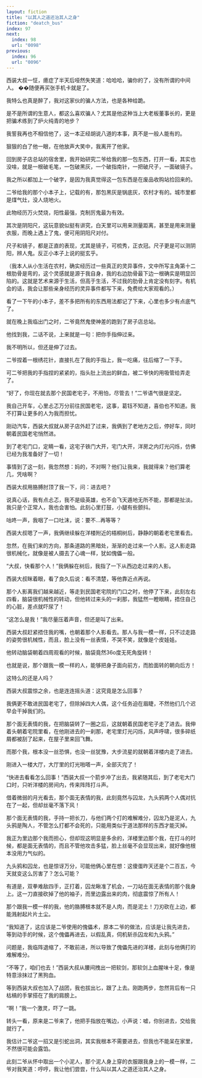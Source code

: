 ```yaml
---
layout: fiction
title: "以其人之道还治其人之身"
fiction: "deatch_bus"
index: 97
next:
  index: 98
  url: "0098"
previous:
  index: 96
  url: "0096"
---
```

西装大叔一怔，癔症了半天后哑然失笑道：哈哈哈，骗你的了，没有所谓的中间人。  ��随便再买张手机卡就是了。

我特么也真是醉了，我对这家伙的骗人方法，也是各种给跪。

是不是所谓的生意人，都这么喜欢骗人？尤其是他这种当上大老板董事长的，更是把骗术练到了炉火纯青的地步？

我誓我再也不相信他了，这一本正经胡说八道的本事，真不是一般人能有的。

狠狠的白了他一眼，在他放声大笑中，我离开了他家。

回到房子店总站的宿舍里，我开始研究二爷给我的那一包东西，打开一看，其实也没啥，就是一根破毛笔，一包破黑灰，一个破指南针，一把破尺子，一面破镜子。

我之所以都加上一个破字，是因为我真觉得这一包东西是在废品收购站捡回来的。

二爷给我的那个小本子上，记载的有，那包黑灰是锅底灰，农村才有的。城市里都是煤气灶，没人烧地火。

此物经历万火焚烧，阳性最强，克制厉鬼最为有效。

其次是阴阳尺，这玩意貌似挺有讲究，白天里可以用来测量距离，甚至是用来测量衣服，而晚上遇上了鬼，便可用阴阳尺对付。

尺子和镜子，都是正直的表现，尤其是镜子，可梳秀，正衣冠。尺子更是可以测阴阳，辨人鬼。反正小本子上说的挺玄乎。

（我本人从小生活在农村，确实经历过一些真正的灵异事件，文中所写主角第十二根肋骨是弯的，这个灵感就是源于我自身，我的右边肋骨最下边一根确实是明显凹陷的。这就是艺术来源于生活，但高于生活，不过我的肋骨上肯定没有刻字。有机会的话，我会让那些亲身经历的灵异事件都写下来，免费给大家观看的。）

看了一下午的小本子，差不多把所有的东西用法都记了下来，心里也多少有点底气了。

就在晚上我临出门之时，二爷竟然鬼使神差的跑到了房子店总站。

他找到我，二话不说，上来就是一句：把你手指伸过来。

我不明所以，但还是伸了过去。

二爷捏着一根绣花针，直接扎在了我的手指上，我一吃痛，往后缩了一下手。

可二爷把我的手指捏的紧紧的，指头肚上流出的鲜血，被二爷快的用吸管给弄走了。

“好了，你现在就去那个民国老宅子，不用怕，尽管去！”二爷语气很是坚定。

我自己开车，心里忐忑万分前往民国老宅，这事，葛钰不知道，喜伯也不知道。我不打算让更多的人为我而担忧。

刚动汽车，西装大叔就从房子店外赶了过来，我俩到了老地方之后，停好车，同时朝着民国老宅悄然进。

到了老宅门口，定睛一看，这宅子铁门大开，宅门大开，洋房之内灯光闪烁，仿佛已经为我准备好了一切！

事情到了这一刻，我忽然想：妈的，不对啊？他们让我来，我就得来？他们算老几，凭啥啊？

西装大叔用胳膊肘顶了我一下，问：进去吧？

说真心话，我有点忐忑，我不是级英雄，也不会飞天遁地无所不能，那都是扯淡。我只是个正常人，我也会害怕。此刻心里打鼓，小腿有些颤抖。

咕咚一声，我咽了一口吐沫，说：要不...再等等？

西装大叔嗯了一声，我俩继续躲在洋楼附近的梧桐树后，静静的朝着老宅里看去。

忽然，在我们来的方向，那条道路的黑暗处，渐渐的走过来一个人影。这人影走路很机械化，就像是被人摄去了心魂一样，犹如傀儡一般。

“大叔，快看那个人！”我俩躲在树后，我指了一下从西边走过来的人影。

西装大叔眯着眼，看了良久后说：看不清楚，等他靠近点再说。

那个人影离我们越来越近，等走到民国老宅院的门口之时，他停了下来，此刻左右四看，脑袋很机械性的转动，但他转过来头的一刹那，我猛然一瞪眼睛，捂住自己的心脏，差点就吓尿了！

“这怎么是我！”我尽量压着声音，但还是叫了出来。

西装大叔赶紧捂住我的嘴，也朝着那个人影看去。那人与我一模一样，只不过走路的姿势很机械性，而且，脸上没有一丝表情，不哭不笑，就像是个皮娃娃。

他转动脑袋朝着四周观看的时候，脑袋竟然36o度无死角旋转！

也就是说，那个跟我一模一样的人，能够把身子面向前方，而脸面转的朝向后方！

这特么的还是人吗？

西装大叔震惊之余，也是连连摇头道：这究竟是怎么回事？

我俩更不敢进民国老宅了，但除掉四大人偶，这个任务迫在眉睫，不然他们几个迟早会干掉我们的。

那个面无表情的我，在把脑袋转了一圈之后，这就朝着民国老宅子走了进去。我伸着头朝着宅院里看，在他刚进去的一刹那，老宅里灯光闪烁，风声呼啸，很多碎纸屑都被刮了起来，在屋子里来回飞舞。

而那个我，根本没一丝恐惧，也没一丝犹豫，大步流星的就朝着洋楼内走了进去。

刚进入一楼大厅，大厅里的灯光啪嗒一声，全部灭完了！

“快进去看看怎么回事！”西装大叔一个箭步冲了出去，我紧随其后，到了老宅大门口时，只听洋楼的房间内，传来阵阵打斗声。

借着微弱的月光看去，那个面无表情的我，此刻竟然与囚龙，九头鸦两个人偶对抗在了一起，但却丝毫不落下风！

那个面无表情的我，手持一把长刀，与他们两个打的难解难分，囚龙乃是泥人，九头鸦是陶人，不管怎么打都不会死的，只能用类似于道法那样的东西才能灭掉。

我正为里边那个我而担心，但却现这明显是多余的，洋楼里边那个我，在打斗的时候，都是面无表情的，而且不管他攻击多猛，脸上丝毫不会显现出来，就好像他根本没用力气似的。

九头鸦和囚龙，也是惊讶万分，可能他俩心里在想：这傻蛋昨天还是个二百五，今天就变这么厉害了？怎么可能？

有道是，双拳难敌四手，正打着，囚龙瞅准了机会，一刀站在面无表情的那个我身上。这一刀直接砍掉了他的袖子，而里边露出来的肉，彻底震惊了所有人！

那个跟我一模一样的我，他的胳膊根本就不是人肉，而是泥土！刀刃砍在上边，都能溅射起片片土尘。

“我知道了，这应该是二爷使用的傀儡术，原本二爷的做法，应该是让我先进去，等到动手的时候，这个傀儡再进去，以假乱真，伺机斩杀囚龙和九头鸦。”

问题是，我临阵退缩了，不敢前进，所以导致了傀儡先进的洋楼，此刻与他俩打的难解难分。

“不等了，咱们也去！”西装大叔从腰间拽出一把软剑，那软剑上血腥味十足，像是特意涂抹过了黑狗血。

等到西装大叔也加入了战团，我也拔出匕，跟了上去。刚跑两步，忽然背后有一只枯槁的手掌搭在了我的肩膀上。

“啊！”我一个激灵，吓了一跳。

转头一看，原来是二爷来了，他把手指放在嘴边，小声说：嘘，你别进去，交给我就行了。

我估计二爷这一招又是引蛇出洞，其实我根本不需要进去，但我也不能呆在家里，不然很可能会露馅。

此刻二爷从怀中取出一个小泥人，那个泥人身上穿的衣服跟我身上的一模一样，二爷对我笑道：哼哼，我让他们尝尝，什么叫以其人之道还治其人之身。